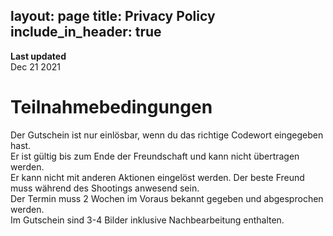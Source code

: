 


layout: page
title: Privacy Policy
include_in_header: true
---

**Last updated**  
Dec 21 2021

# Teilnahmebedingungen

Der Gutschein ist nur einlösbar, wenn du das richtige Codewort eingegeben hast. <br>
Er ist gültig bis zum Ende der Freundschaft und kann nicht übertragen werden. <br>
Er kann nicht mit anderen Aktionen eingelöst werden. Der beste Freund muss während des Shootings anwesend sein. <br>
Der Termin muss 2 Wochen im Voraus bekannt gegeben und abgesprochen werden. <br>
Im Gutschein sind 3-4 Bilder inklusive Nachbearbeitung enthalten. <br>
